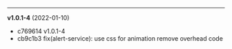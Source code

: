 
-------------------
 **v1.0.1-4**  (2022-01-10) 

* c769614 v1.0.1-4
* cb9c1b3 fix(alert-service): use css for animation remove overhead code
